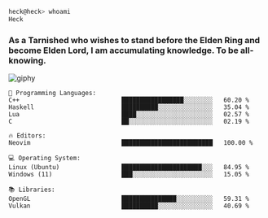 ```bash
heck@heck> whoami
Heck
```

### As a Tarnished who wishes to stand before the Elden Ring and become Elden Lord, I am accumulating knowledge. To be all-knowing.

![giphy](https://github.com/kayoStander/kayoStander/assets/59280080/4ce56359-9030-44d2-b691-b5f09b64f86e)

```text
💬 Programming Languages: 
C++                            █████████████████░░░░░░░░   60.20 % 
Haskell                        ██████████░░░░░░░░░░░░░░░   35.04 % 
Lua                            ████░░░░░░░░░░░░░░░░░░░░░   02.57 % 
C                              ██░░░░░░░░░░░░░░░░░░░░░░░   02.19 %

🔥 Editors: 
Neovim                         █████████████████████████   100.00 % 

💻 Operating System: 
Linux (Ubuntu)                 ██████████████████████░░░   84.95 %
Windows (11)                   ███░░░░░░░░░░░░░░░░░░░░░░   15.05 %

📚 Libraries:
OpenGL                         ███████████████░░░░░░░░░░   59.31 %
Vulkan                         ██████████░░░░░░░░░░░░░░░   40.69 %
```
